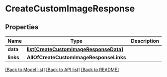 # CreateCustomImageResponse

## Properties
Name | Type | Description | Notes
------------ | ------------- | ------------- | -------------
**data** | [**list[CreateCustomImageResponseData]**](CreateCustomImageResponseData.md) |  | 
**links** | **AllOfCreateCustomImageResponseLinks** |  | 

[[Back to Model list]](../README.md#documentation-for-models) [[Back to API list]](../README.md#documentation-for-api-endpoints) [[Back to README]](../README.md)

